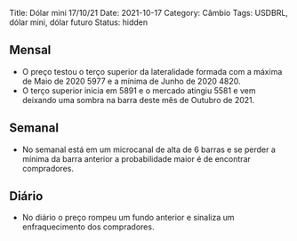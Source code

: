Title: Dólar mini 17/10/21
Date: 2021-10-17
Category: Câmbio
Tags: USDBRL, dólar mini, dólar futuro
Status: hidden

## Mensal
* O preço testou o terço superior da lateralidade formada com a máxima de Maio de 2020 5977 e a mínima de Junho de 2020 4820.
* O terço superior inicia em 5891 e o mercado atingiu 5581 e vem deixando uma sombra na barra deste mês de Outubro de 2021.

## Semanal
* No semanal está em um microcanal de alta de 6 barras e se perder a mínima da barra anterior a probabilidade maior é de encontrar compradores.

## Diário
* No diário o preço rompeu um fundo anterior e sinaliza um enfraquecimento dos compradores.
